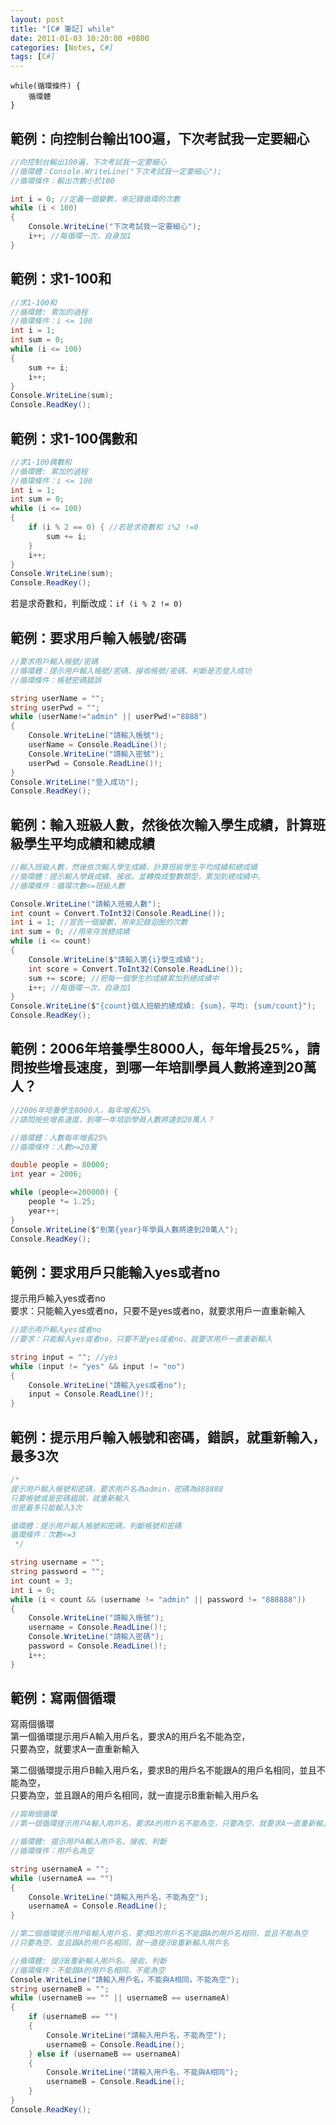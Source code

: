 ```yaml
---
layout: post
title: "[C# 筆記] while"
date: 2011-01-03 10:20:00 +0800
categories: [Notes, C#]
tags: [C#]
---
```


```text
while(循環條件) {
    循環體
}
```

## 範例：向控制台輸出100遍，下次考試我一定要細心
```c#
//向控制台輸出100遍，下次考試我一定要細心
//循環體：Console.WriteLine("下次考試我一定要細心");
//循環條件：輸出次數小於100

int i = 0; //定義一個變數，來記錄循環的次數
while (i < 100)
{
    Console.WriteLine("下次考試我一定要細心");
    i++; //每循環一次，自身加1
}
```
## 範例：求1-100和
```c#
//求1-100和
//循環體: 累加的過程
//循環條件：i <= 100
int i = 1;
int sum = 0;
while (i <= 100)
{
    sum += i;
    i++;
}
Console.WriteLine(sum);
Console.ReadKey();
```

## 範例：求1-100偶數和
```c#
//求1-100偶數和
//循環體: 累加的過程
//循環條件：i <= 100
int i = 1;
int sum = 0;
while (i <= 100)
{
    if (i % 2 == 0) { //若是求奇數和 i%2 !=0
        sum += i;
    }
    i++;
}
Console.WriteLine(sum);
Console.ReadKey();
```
若是求奇數和，判斷改成：`if (i % 2 != 0)`

## 範例：要求用戶輸入帳號/密碼
```c#
//要求用戶輸入帳號/密碼
//循環體：提示用戶輸入帳號/密碼、接收帳號/密碼、判斷是否登入成功
//循環條件：帳號密碼錯誤

string userName = "";
string userPwd = "";
while (userName!="admin" || userPwd!="8888")
{
    Console.WriteLine("請輸入帳號");
    userName = Console.ReadLine()!;
    Console.WriteLine("請輸入密號");
    userPwd = Console.ReadLine()!;
}
Console.WriteLine("登入成功");
Console.ReadKey();
```

## 範例：輸入班級人數，然後依次輸入學生成績，計算班級學生平均成績和總成績
```c#
//輸入班級人數，然後依次輸入學生成績，計算班級學生平均成績和總成績
//循環體：提示輸入學員成績、接收、並轉換成整數類型，累加到總成績中。
//循環條件：循環次數<=班級人數

Console.WriteLine("請輸入班級人數");
int count = Convert.ToInt32(Console.ReadLine());
int i = 1; //宣告一個變數，用來記錄迴圈的次數
int sum = 0; //用來存放總成績
while (i <= count)
{
    Console.WriteLine($"請輸入第{i}學生成績");
    int score = Convert.ToInt32(Console.ReadLine());
    sum += score; //把每一個學生的成績累加到總成績中
    i++; //每循環一次，自身加1
}
Console.WriteLine($"{count}個人班級的總成績: {sum}，平均: {sum/count}");
Console.ReadKey();
```
## 範例：2006年培養學生8000人，每年增長25%，請問按些增長速度，到哪一年培訓學員人數將達到20萬人？

```c#
//2006年培養學生8000人，每年增長25%
//請問按些增長速度，到哪一年培訓學員人數將達到20萬人？

//循環體：人數每年增長25%
//循環條件：人數>=20萬

double people = 80000;
int year = 2006;

while (people<=200000) {
    people *= 1.25;
    year++;
}
Console.WriteLine($"到第{year}年學員人數將達到20萬人");
Console.ReadKey();
```

## 範例：要求用戶只能輸入yes或者no
提示用戶輸入yes或者no       
要求：只能輸入yes或者no，只要不是yes或者no，就要求用戶一直重新輸入
```c#
//提示用戶輸入yes或者no
//要求：只能輸入yes或者no，只要不是yes或者no，就要求用戶一直重新輸入

string input = ""; //yes
while (input != "yes" && input != "no")
{
    Console.WriteLine("請輸入yes或者no");
    input = Console.ReadLine()!;
}
```
## 範例：提示用戶輸入帳號和密碼，錯誤，就重新輸入，最多3次
```c#
/*
提示用戶輸入帳號和密碼，要求用戶名為admin，密碼為888888
只要帳號或是密碼錯誤，就重新輸入
但是最多只能輸入3次

循環體：提示用戶輸入帳號和密碼，判斷帳號和密碼
循環條件：次數<=3
 */

string username = "";
string password = "";
int count = 3;
int i = 0;
while (i < count && (username != "admin" || password != "888888"))
{
    Console.WriteLine("請輸入帳號");
    username = Console.ReadLine()!;
    Console.WriteLine("請輸入密碼");
    password = Console.ReadLine()!;
    i++;
}
```
## 範例：寫兩個循環
寫兩個循環  
第一個循環提示用戶A輸入用戶名，要求A的用戶名不能為空，  
只要為空，就要求A一直重新輸入 

第二個循環提示用戶B輸入用戶名，要求B的用戶名不能跟A的用戶名相同，並且不能為空，    
只要為空，並且跟A的用戶名相同，就一直提示B重新輸入用戶名    

```c#
//寫兩個循環
//第一個循環提示用戶A輸入用戶名，要求A的用戶名不能為空，只要為空，就要求A一直重新輸入

//循環體: 提示用戶A輸入用戶名、接收、判斷
//循環條件：用戶名為空

string usernameA = "";
while (usernameA == "")
{
    Console.WriteLine("請輸入用戶名，不能為空");
    usernameA = Console.ReadLine();
}

//第二個循環提示用戶B輸入用戶名，要求B的用戶名不能跟A的用戶名相同，並且不能為空
//只要為空，並且跟A的用戶名相同，就一直提示B重新輸入用戶名

//循環體: 提示B重新輸入用戶名、接收、判斷
//循環條件：不能跟A的用戶名相同、不能為空
Console.WriteLine("請輸入用戶名，不能與A相同，不能為空");
string usernameB = "";
while (usernameB == "" || usernameB == usernameA)
{
    if (usernameB == "")
    {
        Console.WriteLine("請輸入用戶名，不能為空");
        usernameB = Console.ReadLine();
    } else if (usernameB == usernameA)
    {
        Console.WriteLine("請輸入用戶名，不能與A相同");
        usernameB = Console.ReadLine();
    }
}
Console.ReadKey();
```